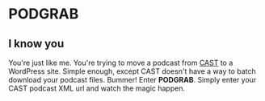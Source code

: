 # PODGRAB

## I know you
You're just like me. You're trying to move a podcast from [CAST](https://tryca.st/) to a WordPress site. Simple enough, except CAST doesn't have a way to batch download your podcast files. Bummer! Enter **PODGRAB**. Simply enter your CAST podcast XML url and watch the magic happen.